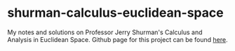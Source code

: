 # shurman-calculus-euclidean-space

My notes and solutions on Professor Jerry Shurman's 
Calculus and Analysis in Euclidean Space. 
Github page for this project can be found [here](https://eroicaleo.github.io/shurman-calculus-euclidean-space/).
